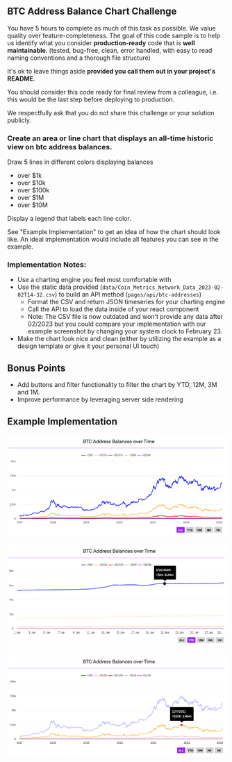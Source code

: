 ## BTC Address Balance Chart Challenge

You have 5 hours to complete as much of this task as possible. We value quality over feature-completeness. The goal of this code sample is to help us identify what you consider **production-ready** code that is **well maintainable**. (tested, bug-free, clean, error handled, with easy to read naming conventions and a thorough file structure)

It's ok to leave things aside **provided you call them out in your project's README**.

You should consider this code ready for final review from a colleague, i.e. this would be the last step before deploying to production.

We respectfully ask that you do not share this challenge or your solution publicly.

### Create an area or line chart that displays an all-time historic view on btc address balances.

Draw 5 lines in different colors displaying balances
- over $1k
- over $10k
- over $100k
- over $1M
- over $10M

Display a legend that labels each line color.

See "Example Implementation" to get an idea of how the chart should look like.
An ideal implementation would include all features you can see in the example.

### Implementation Notes:

* Use a charting engine you feel most comfortable with
* Use the static data provided (`data/Coin_Metrics_Network_Data_2023-02-02T14-32.csv`) to build an API method
(`pages/api/btc-addresses`)
  * Format the CSV and return JSON timeseries for your charting engine
  * Call the API to load the data inside of your react component
  * Note: The CSV file is now outdated and won't provide any data after 02/2023 but you could compare your implementation with our example screenshot by changing your system clock to February 23.
* Make the chart look nice and clean (either by utilizing the example as a design template or give it your personal UI touch)

## Bonus Points

* Add buttons and filter functionality to filter the chart by YTD, 12M, 3M and 1M.
* Improve performance by leveraging server side rendering

## Example Implementation

![chart1.png](chart1.png)

![chart2.png](chart2.png)

![chart3.png](chart3.png)

